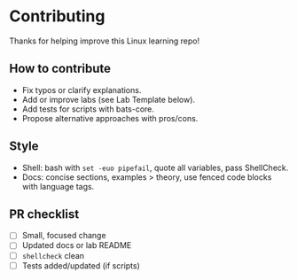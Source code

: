 # Contributing

Thanks for helping improve this Linux learning repo!

## How to contribute
- Fix typos or clarify explanations.
- Add or improve labs (see Lab Template below).
- Add tests for scripts with bats-core.
- Propose alternative approaches with pros/cons.

## Style
- Shell: bash with `set -euo pipefail`, quote all variables, pass ShellCheck.
- Docs: concise sections, examples > theory, use fenced code blocks with language tags.

## PR checklist
- [ ] Small, focused change
- [ ] Updated docs or lab README
- [ ] `shellcheck` clean
- [ ] Tests added/updated (if scripts)
